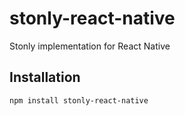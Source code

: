 # stonly-react-native

Stonly implementation for React Native

## Installation

```sh
npm install stonly-react-native
```
